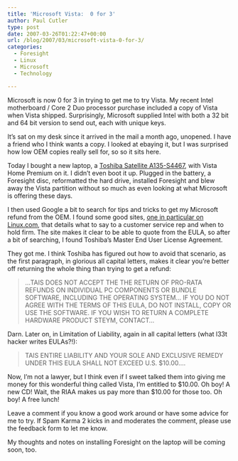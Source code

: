 ```yaml
---
title: 'Microsoft Vista:  0 for 3'
author: Paul Cutler
type: post
date: 2007-03-26T01:22:47+00:00
url: /blog/2007/03/microsoft-vista-0-for-3/
categories:
  - Foresight
  - Linux
  - Microsoft
  - Technology

---
```

Microsoft is now 0 for 3 in trying to get me to try Vista. My recent Intel motherboard / Core 2 Duo processor purchase included a copy of Vista when Vista shipped. Surprisingly, Microsoft supplied Intel with both a 32 bit and 64 bit version to send out, each with unique keys.

It&#8217;s sat on my desk since it arrived in the mail a month ago, unopened. I have a friend who I think wants a copy. I looked at ebaying it, but I was surprised how low OEM copies really sell for, so so it sits here.

Today I bought a new laptop, a [Toshiba Satellite A135-S4467][1], with Vista Home Premium on it. I didn&#8217;t even boot it up. Plugged in the battery, a Foresight disc, reformatted the hard drive, installed Foresight and blew away the Vista partition without so much as even looking at what Microsoft is offering these days.

I then used Google a bit to search for tips and tricks to get my Microsoft refund from the OEM. I found some good sites, [one in particular on Linux.com][2], that details what to say to a customer service rep and when to hold firm. The site makes it clear to be able to quote from the EULA, so after a bit of searching, I found Toshiba&#8217;s Master End User License Agreement.

They got me. I think Toshiba has figured out how to avoid that scenario, as the first paragraph, in glorious all capital letters, makes it clear you&#8217;re better off returning the whole thing than trying to get a refund:

> &#8230;TAIS DOES NOT ACCEPT THE THE RETURN OF PRO-RATA REFUNDS ON INDIVIDUAL PC COMPONENTS OR BUNDLE SOFTWARE, INCLUDING THE OPERATING SYSTEM&#8230; IF YOU DO NOT AGREE WITH THE TERMS OF THIS EULA, DO NOT INSTALL, COPY OR USE THE SOFTWARE. IF YOU WISH TO RETURN A COMPLETE HARDWARE PRODUCT STEYM, CONTACT&#8230;

Darn. Later on, in Limitation of Liability, again in all capital letters (what l33t hacker writes EULAs?!):

> TAIS ENTIRE LIABILITY AND YOUR SOLE AND EXCLUSIVE REMEDY UNDER THIS EULA SHALL NOT EXCEED U.S. $10.00&#8230;.

Now, I&#8217;m not a lawyer, but I think even if I sweet talked them into giving me money for this wonderful thing called Vista, I&#8217;m entitled to $10.00. Oh boy! A new CD! Wait, the RIAA makes us pay more than $10.00 for those too. Oh boy! A free lunch!

Leave a comment if you know a good work around or have some advice for me to try. If Spam Karma 2 kicks in and moderates the comment, please use the feedback form to let me know.

My thoughts and notes on installing Foresight on the laptop will be coming soon, too.

 [1]: http://www.toshibadirect.com/td/b2c/pdet.to?poid=360027&coid=-32796&src=MAXG&cm_mmc=google_sem-_-brand-_-satellite_a135-_-toshiba_a135&gclid=CM_5zf2akYsCFR0CPwodMFQxWA
 [2]: http://community.linux.com/community/07/01/03/227237.shtml?tid=12